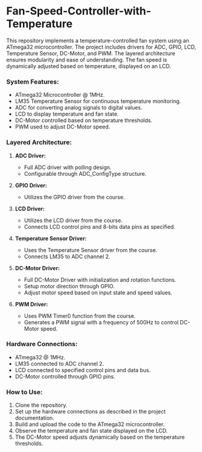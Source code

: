 # Fan-Speed-Controller-with-Temperature
This repository implements a temperature-controlled fan system using an ATmega32 microcontroller. The project includes drivers for ADC, GPIO, LCD, Temperature Sensor, DC-Motor, and PWM. The layered architecture ensures modularity and ease of understanding. The fan speed is dynamically adjusted based on temperature, displayed on an LCD. 

### System Features:
- ATmega32 Microcontroller @ 1MHz.
- LM35 Temperature Sensor for continuous temperature monitoring.
- ADC for converting analog signals to digital values.
- LCD to display temperature and fan state.
- DC-Motor controlled based on temperature thresholds.
- PWM used to adjust DC-Motor speed.
  
### Layered Architecture:
1. **ADC Driver:**
   - Full ADC driver with polling design.
   - Configurable through ADC_ConfigType structure.
  
2. **GPIO Driver:**
   - Utilizes the GPIO driver from the course.

3. **LCD Driver:**
   - Utilizes the LCD driver from the course.
   - Connects LCD control pins and 8-bits data pins as specified.

4. **Temperature Sensor Driver:**
   - Uses the Temperature Sensor driver from the course.
   - Connects LM35 to ADC channel 2.

5. **DC-Motor Driver:**
   - Full DC-Motor Driver with initialization and rotation functions.
   - Setup motor direction through GPIO.
   - Adjust motor speed based on input state and speed values.

6. **PWM Driver:**
   - Uses PWM Timer0 function from the course.
   - Generates a PWM signal with a frequency of 500Hz to control DC-Motor speed.
  
### Hardware Connections:
- ATmega32 @ 1MHz.
- LM35 connected to ADC channel 2.
- LCD connected to specified control pins and data bus.
- DC-Motor controlled through GPIO pins.
  
### How to Use:
1. Clone the repository.
2. Set up the hardware connections as described in the project documentation.
3. Build and upload the code to the ATmega32 microcontroller.
4. Observe the temperature and fan state displayed on the LCD.
5. The DC-Motor speed adjusts dynamically based on the temperature thresholds.

